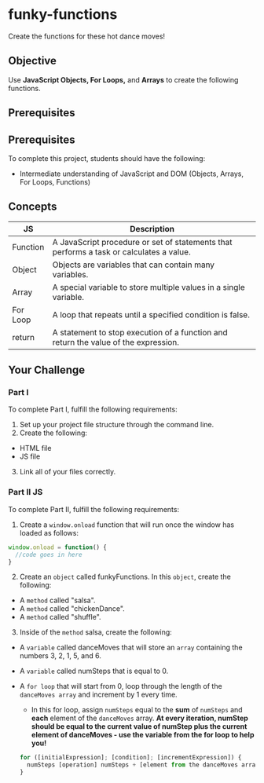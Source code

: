 # funky-functions

Create the functions for these hot dance moves!

## Objective

Use **JavaScript Objects, For Loops,** and **Arrays** to create the following functions.

## Prerequisites

## Prerequisites

To complete this project, students should have the following:
* Intermediate understanding of JavaScript and DOM (Objects, Arrays, For Loops, Functions)

## Concepts

JS | Description
-- | -----------
Function | A JavaScript procedure or set of statements that performs a task or calculates a value.
Object | Objects are variables that can contain many variables.
Array | A special variable to store multiple values in a single variable.
For Loop | A loop that repeats until a specified condition is false.
return | A statement to stop execution of a function and return the value of the expression.

## Your Challenge

### Part I

To complete Part I, fulfill the following requirements:
1. Set up your project file structure through the command line.
2. Create the following:
* HTML file
* JS file
3. Link all of your files correctly.

### Part II JS

To complete Part II, fulfill the following requirements:

1. Create a ```window.onload``` function that will run once the window has loaded as follows:

```JavaScript
window.onload = function() {
  //code goes in here
}
```

2. Create an ```object``` called funkyFunctions. In this ```object```, create the following:
  * A ```method``` called "salsa".
  * A ```method``` called "chickenDance".
  * A ```method``` called "shuffle".

3. Inside of the ```method``` salsa, create the following:
  * A ```variable``` called danceMoves that will store an ```array``` containing the numbers 3, 2, 1, 5, and 6.
  * A ```variable``` called numSteps that is equal to 0.
  * A ```for loop``` that will start from 0, loop through the length of the ```danceMoves array``` and increment by 1 every time.
    * In this for loop, assign ```numSteps``` equal to the **sum** of ```numSteps``` and **each** element of the ```danceMoves``` array. **At every iteration, numStep should be equal to the current value of numStep plus the current element of danceMoves - use the variable from the for loop to help you!**

    ```JavaScript
    for ([initialExpression]; [condition]; [incrementExpression]) {
      numSteps [operation] numSteps + [element from the danceMoves array];
    }
    ```
